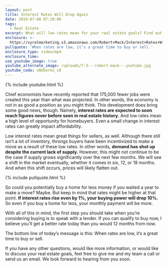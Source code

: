 ```yaml
---
layout: post
title: Interest Rates Will Drop Again
date: 2019-07-08 07:29:00
tags:
  - Real Estate
excerpt: What will low rates mean for your real estate goals? Find out today.
enclosure: >-
  https://vyralmarketing.s3.amazonaws.com/Robert+Mack/Interest+Rates+Will+Drop+Again.mp4
pullquote: 'When rates are low, it’s a great time to buy or sell.'
enclosure_type: video/mp4
enclosure_time:
use_youtube_image: true
youtube_alternate_image: /uploads/7-3---robert-mack---youtube.jpg
youtube_code: uNVborku_c8
---
```


{% include youtube.html %}

Chief economists have recently reported that 175,000 fewer jobs were created this year than what was projected. In other words, the economy is not in as good a position as you might think. This development does bring some good news, though. Namely, **interest rates are expected to soon reach figures never before seen in real estate history.** And low rates mean a high level of opportunity for homebuyers. Even a small change in interest rates can greatly impact affordability.

Low interest rates mean great things for sellers, as well. Although there still isn’t a lot of inventory, throngs buyers have been incentivized to make a move as a result of these low rates. In other words, **demand has shot up despite the current lack of supply.** However, this might not continue to be the case if supply grows significantly over the next few months. We will see a shift in the market eventually, whether it comes in six, 12, or 18 months. And when this shift occurs, prices will likely flatten out.&nbsp;

{% include pullquote.html %}

So could you potentially buy a home for less money if you waited a year to make a move? Maybe. But keep in mind that rates might be higher at that point. **If interest rates rise even by 1%, your buying power will drop 10%.** So even if you buy a home for less, your monthly payment will be more.

With all of this in mind, the first step you should take when you’re considering buying is to speak with a lender. If you can qualify to buy now, I believe you’ll get a better rate today than you would 12 months from now.

The bottom line of today’s message is this: When rates are low, it’s a great time to buy or sell.

If you have any other questions, would like more information, or would like to discuss your real estate goals, feel free to give me and my team a call or send us an email. We look forward to hearing from you soon.